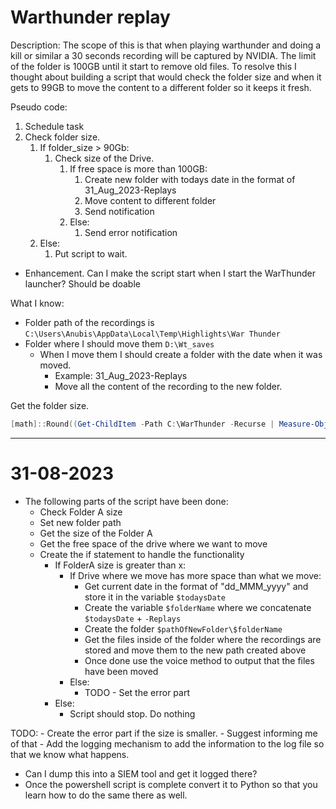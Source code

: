 # Warthunder replay

Description: The scope of this is that when playing warthunder and doing a kill or similar a 30 seconds recording will be captured by NVIDIA. The limit of the folder is 100GB until it start to remove old files.
To resolve this I thought about building a script that would check the folder size and when it gets to 99GB to move the content to a different folder so it keeps it fresh.

Pseudo code:

1. Schedule task
2. Check folder size.
   1. If folder_size > 90Gb:
      1. Check size of the Drive. 
         1. If free space is more than 100GB:
            1. Create new folder with todays date in the format of 31_Aug_2023-Replays
            2. Move content to different folder
            3. Send notification
         2. Else:
            1. Send error notification
   2. Else:
      1. Put script to wait.


- Enhancement. Can I make the script start when I start the WarThunder launcher? Should be doable

What I know:

- Folder path of the recordings is `C:\Users\Anubis\AppData\Local\Temp\Highlights\War Thunder`
- Folder where I should move them `D:\Wt_saves`
  - When I move them I should create a folder with the date when it was moved.
    - Example: 31_Aug_2023-Replays
    - Move all the content of the recording to the new folder.

Get the folder size.

```Powershell
[math]::Round((Get-ChildItem -Path C:\WarThunder -Recurse | Measure-Object -Property Length -Sum).Sum / 1GB,2)
```

---

# 31-08-2023

* The following parts of the script have been done:
	* Check Folder A size
	* Set new folder path
	* Get the size of the Folder A 
	* Get the free space of the drive where we want to move
	* Create the if statement to handle the functionality
		* If FolderA size is greater than x:
			* If Drive where we move has more space than what we move:
				* Get current date in the format of "dd_MMM_yyyy" and store it in the variable `$todaysDate`
				* Create the variable `$folderName` where we concatenate `$todaysDate`  + `-Replays`
				* Create the folder  `$pathOfNewFolder\$folderName`
				* Get the files inside of the folder where the recordings are stored and move them to the new path created above
				* Once done use the voice method to output that the files have been moved
			* Else:
				* TODO - Set the error part
		* Else:
			* Script should stop. Do nothing

TODO:
	- Create the error part if the size is smaller. 
		- Suggest informing me of that
	- Add the logging mechanism to add the information to the log file so that we know what happens.


- Can I dump this into a SIEM tool and get it logged there?
- Once the powershell script is complete convert it to Python so that you learn how to do the same there as well.